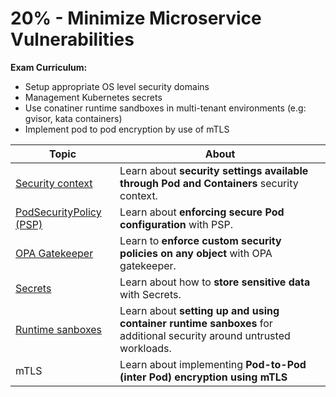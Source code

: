 # 20% - Minimize Microservice Vulnerabilities

**Exam Curriculum:**
- Setup appropriate OS level security domains
- Management Kubernetes secrets
- Use conatiner runtime sandboxes in multi-tenant environments (e.g: gvisor, kata containers)
- Implement pod to pod encryption by use of mTLS

| Topic | About |
|--------|--------|
| [Security context](security_context.md) | Learn about **security settings available through Pod and Containers** security context. |
| [PodSecurityPolicy (PSP)](psp.md) | Learn about **enforcing secure Pod configuration** with PSP. |
| [OPA Gatekeeper](opa_gatekeeper.md) | Learn to **enforce custom security policies on any object** with OPA gatekeeper. |
| [Secrets](secrets.md) | Learn about how to **store sensitive data** with Secrets. |
| [Runtime sanboxes](runtime_sandboxes.md) | Learn about **setting up and using container runtime sanboxes** for additional security around untrusted workloads. | 
| mTLS | Learn about implementing **Pod-to-Pod (inter Pod) encryption using mTLS** | 
